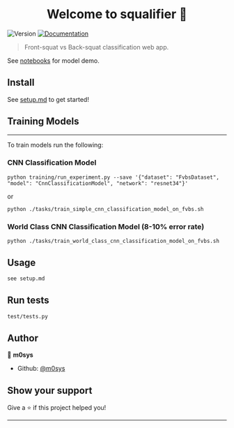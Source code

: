 <h1 align="center">Welcome to squalifier 👋</h1>
<p>
  <img alt="Version" src="https://img.shields.io/badge/version-0.1-blue.svg?cacheSeconds=2592000" />
  <a href="documentation.md" target="_blank">
    <img alt="Documentation" src="https://img.shields.io/badge/documentation-yes-brightgreen.svg" />
  </a>
</p>

> Front-squat vs Back-squat classification web app.

See [notebooks](https://github.com/m0sys/squalifier/tree/master/notebooks) for model demo.

## Install

See [setup.md](https://github.com/m0sys/squalifier/blob/master/setup.md) to get started!

## Training Models

---

To train models run the following:

### CNN Classification Model

```shell
python training/run_experiment.py --save '{"dataset": "FvbsDataset", "model": "CnnClassificationModel", "network": "resnet34"}'
```

or

```shell
python ./tasks/train_simple_cnn_classification_model_on_fvbs.sh
```

### World Class CNN Classification Model (8-10% error rate)

```shell
python ./tasks/train_world_class_cnn_classification_model_on_fvbs.sh
```

## Usage

```sh
see setup.md
```

## Run tests

```sh
test/tests.py
```

## Author

👤 **m0sys**

- Github: [@m0sys](https://github.com/m0sys)

## Show your support

Give a ⭐️ if this project helped you!

---
